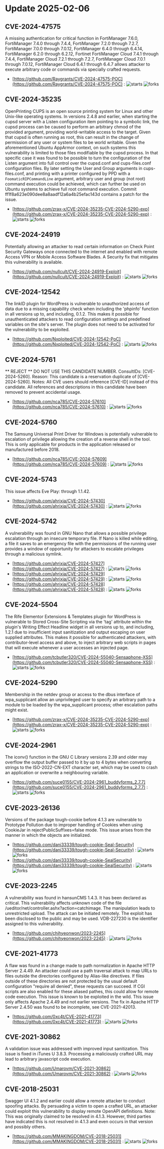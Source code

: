 # Update 2025-02-06
## CVE-2024-47575
 A missing authentication for critical function in FortiManager 7.6.0, FortiManager 7.4.0 through 7.4.4, FortiManager 7.2.0 through 7.2.7, FortiManager 7.0.0 through 7.0.12, FortiManager 6.4.0 through 6.4.14, FortiManager 6.2.0 through 6.2.12, Fortinet FortiManager Cloud 7.4.1 through 7.4.4, FortiManager Cloud 7.2.1 through 7.2.7, FortiManager Cloud 7.0.1 through 7.0.12, FortiManager Cloud 6.4.1 through 6.4.7 allows attacker to execute arbitrary code or commands via specially crafted requests.

- [https://github.com/Raygrants/CVE-2024-47575-POC](https://github.com/Raygrants/CVE-2024-47575-POC) :  ![starts](https://img.shields.io/github/stars/Raygrants/CVE-2024-47575-POC.svg) ![forks](https://img.shields.io/github/forks/Raygrants/CVE-2024-47575-POC.svg)


## CVE-2024-35235
 OpenPrinting CUPS is an open source printing system for Linux and other Unix-like operating systems. In versions 2.4.8 and earlier, when starting the cupsd server with a Listen configuration item pointing to a symbolic link, the cupsd process can be caused to perform an arbitrary chmod of the provided argument, providing world-writable access to the target. Given that cupsd is often running as root, this can result in the change of permission of any user or system files to be world writable. Given the aforementioned Ubuntu AppArmor context, on such systems this vulnerability is limited to those files modifiable by the cupsd process. In that specific case it was found to be possible to turn the configuration of the Listen argument into full control over the cupsd.conf and cups-files.conf configuration files. By later setting the User and Group arguments in cups-files.conf, and printing with a printer configured by PPD with a `FoomaticRIPCommandLine` argument, arbitrary user and group (not root) command execution could be achieved, which can further be used on Ubuntu systems to achieve full root command execution. Commit ff1f8a623e090dee8a8aadf12a6a4b25efac143d contains a patch for the issue.

- [https://github.com/zrax-x/CVE-2024-35235-CVE-2024-5290-exp](https://github.com/zrax-x/CVE-2024-35235-CVE-2024-5290-exp) :  ![starts](https://img.shields.io/github/stars/zrax-x/CVE-2024-35235-CVE-2024-5290-exp.svg) ![forks](https://img.shields.io/github/forks/zrax-x/CVE-2024-35235-CVE-2024-5290-exp.svg)


## CVE-2024-24919
 Potentially allowing an attacker to read certain information on Check Point Security Gateways once connected to the internet and enabled with remote Access VPN or Mobile Access Software Blades. A Security fix that mitigates this vulnerability is available.

- [https://github.com/nullcult/CVE-2024-24919-Exploit](https://github.com/nullcult/CVE-2024-24919-Exploit) :  ![starts](https://img.shields.io/github/stars/nullcult/CVE-2024-24919-Exploit.svg) ![forks](https://img.shields.io/github/forks/nullcult/CVE-2024-24919-Exploit.svg)


## CVE-2024-12542
 The linkID plugin for WordPress is vulnerable to unauthorized access of data due to a missing capability check when including the 'phpinfo' function in all versions up to, and including, 0.1.2. This makes it possible for unauthenticated attackers to read configuration settings and predefined variables on the site's server. The plugin does not need to be activated for the vulnerability to be exploited.

- [https://github.com/Nxploited/CVE-2024-12542-PoC](https://github.com/Nxploited/CVE-2024-12542-PoC) :  ![starts](https://img.shields.io/github/stars/Nxploited/CVE-2024-12542-PoC.svg) ![forks](https://img.shields.io/github/forks/Nxploited/CVE-2024-12542-PoC.svg)


## CVE-2024-5761
 ** REJECT ** DO NOT USE THIS CANDIDATE NUMBER. ConsultIDs: [CVE-2024-5260]. Reason: This candidate is a reservation duplicate of [CVE-2024-5260]. Notes: All CVE users should reference [CVE-ID] instead of this candidate. All references and descriptions in this candidate have been removed to prevent accidental usage.

- [https://github.com/nca785/CVE-2024-57610](https://github.com/nca785/CVE-2024-57610) :  ![starts](https://img.shields.io/github/stars/nca785/CVE-2024-57610.svg) ![forks](https://img.shields.io/github/forks/nca785/CVE-2024-57610.svg)


## CVE-2024-5760
 The Samsung Universal Print Driver for Windows is potentially vulnerable to escalation of privilege allowing the creation of a reverse shell in the tool. This is only applicable for products in the application released or manufactured before 2018.

- [https://github.com/nca785/CVE-2024-57609](https://github.com/nca785/CVE-2024-57609) :  ![starts](https://img.shields.io/github/stars/nca785/CVE-2024-57609.svg) ![forks](https://img.shields.io/github/forks/nca785/CVE-2024-57609.svg)


## CVE-2024-5743
This issue affects Eve Play: through 1.1.42.

- [https://github.com/ahrixia/CVE-2024-57430](https://github.com/ahrixia/CVE-2024-57430) :  ![starts](https://img.shields.io/github/stars/ahrixia/CVE-2024-57430.svg) ![forks](https://img.shields.io/github/forks/ahrixia/CVE-2024-57430.svg)


## CVE-2024-5742
 A vulnerability was found in GNU Nano that allows a possible privilege escalation through an insecure temporary file. If Nano is killed while editing, a file it saves to an emergency file with the permissions of the running user provides a window of opportunity for attackers to escalate privileges through a malicious symlink.

- [https://github.com/ahrixia/CVE-2024-57427](https://github.com/ahrixia/CVE-2024-57427) :  ![starts](https://img.shields.io/github/stars/ahrixia/CVE-2024-57427.svg) ![forks](https://img.shields.io/github/forks/ahrixia/CVE-2024-57427.svg)
- [https://github.com/ahrixia/CVE-2024-57429](https://github.com/ahrixia/CVE-2024-57429) :  ![starts](https://img.shields.io/github/stars/ahrixia/CVE-2024-57429.svg) ![forks](https://img.shields.io/github/forks/ahrixia/CVE-2024-57429.svg)
- [https://github.com/ahrixia/CVE-2024-57428](https://github.com/ahrixia/CVE-2024-57428) :  ![starts](https://img.shields.io/github/stars/ahrixia/CVE-2024-57428.svg) ![forks](https://img.shields.io/github/forks/ahrixia/CVE-2024-57428.svg)


## CVE-2024-5504
 The Rife Elementor Extensions & Templates plugin for WordPress is vulnerable to Stored Cross-Site Scripting via the 'tag' attribute within the plugin's Writing Effect Headline widget in all versions up to, and including, 1.2.1 due to insufficient input sanitization and output escaping on user supplied attributes. This makes it possible for authenticated attackers, with contributor-level access and above, to inject arbitrary web scripts in pages that will execute whenever a user accesses an injected page.

- [https://github.com/tcbutler320/CVE-2024-55040-Sensaphone-XSS](https://github.com/tcbutler320/CVE-2024-55040-Sensaphone-XSS) :  ![starts](https://img.shields.io/github/stars/tcbutler320/CVE-2024-55040-Sensaphone-XSS.svg) ![forks](https://img.shields.io/github/forks/tcbutler320/CVE-2024-55040-Sensaphone-XSS.svg)


## CVE-2024-5290
Membership in the netdev group or access to the dbus interface of wpa_supplicant allow an unprivileged user to specify an arbitrary path to a module to be loaded by the wpa_supplicant process; other escalation paths might exist.

- [https://github.com/zrax-x/CVE-2024-35235-CVE-2024-5290-exp](https://github.com/zrax-x/CVE-2024-35235-CVE-2024-5290-exp) :  ![starts](https://img.shields.io/github/stars/zrax-x/CVE-2024-35235-CVE-2024-5290-exp.svg) ![forks](https://img.shields.io/github/forks/zrax-x/CVE-2024-35235-CVE-2024-5290-exp.svg)


## CVE-2024-2961
 The iconv() function in the GNU C Library versions 2.39 and older may overflow the output buffer passed to it by up to 4 bytes when converting strings to the ISO-2022-CN-EXT character set, which may be used to crash an application or overwrite a neighbouring variable.

- [https://github.com/suce0155/CVE-2024-2961_buddyforms_2.7.7](https://github.com/suce0155/CVE-2024-2961_buddyforms_2.7.7) :  ![starts](https://img.shields.io/github/stars/suce0155/CVE-2024-2961_buddyforms_2.7.7.svg) ![forks](https://img.shields.io/github/forks/suce0155/CVE-2024-2961_buddyforms_2.7.7.svg)


## CVE-2023-26136
 Versions of the package tough-cookie before 4.1.3 are vulnerable to Prototype Pollution due to improper handling of Cookies when using CookieJar in rejectPublicSuffixes=false mode. This issue arises from the manner in which the objects are initialized.

- [https://github.com/dani33339/tough-cookie-Seal-Security](https://github.com/dani33339/tough-cookie-Seal-Security) :  ![starts](https://img.shields.io/github/stars/dani33339/tough-cookie-Seal-Security.svg) ![forks](https://img.shields.io/github/forks/dani33339/tough-cookie-Seal-Security.svg)
- [https://github.com/dani33339/tough-cookie-SealSecurity](https://github.com/dani33339/tough-cookie-SealSecurity) :  ![starts](https://img.shields.io/github/stars/dani33339/tough-cookie-SealSecurity.svg) ![forks](https://img.shields.io/github/forks/dani33339/tough-cookie-SealSecurity.svg)


## CVE-2023-2245
 A vulnerability was found in hansunCMS 1.4.3. It has been declared as critical. This vulnerability affects unknown code of the file /ueditor/net/controller.ashx?action=catchimage. The manipulation leads to unrestricted upload. The attack can be initiated remotely. The exploit has been disclosed to the public and may be used. VDB-227230 is the identifier assigned to this vulnerability.

- [https://github.com/chihyeonwon/2023-2245](https://github.com/chihyeonwon/2023-2245) :  ![starts](https://img.shields.io/github/stars/chihyeonwon/2023-2245.svg) ![forks](https://img.shields.io/github/forks/chihyeonwon/2023-2245.svg)


## CVE-2021-41773
 A flaw was found in a change made to path normalization in Apache HTTP Server 2.4.49. An attacker could use a path traversal attack to map URLs to files outside the directories configured by Alias-like directives. If files outside of these directories are not protected by the usual default configuration "require all denied", these requests can succeed. If CGI scripts are also enabled for these aliased pathes, this could allow for remote code execution. This issue is known to be exploited in the wild. This issue only affects Apache 2.4.49 and not earlier versions. The fix in Apache HTTP Server 2.4.50 was found to be incomplete, see CVE-2021-42013.

- [https://github.com/0xc4t/CVE-2021-41773](https://github.com/0xc4t/CVE-2021-41773) :  ![starts](https://img.shields.io/github/stars/0xc4t/CVE-2021-41773.svg) ![forks](https://img.shields.io/github/forks/0xc4t/CVE-2021-41773.svg)


## CVE-2021-30862
 A validation issue was addressed with improved input sanitization. This issue is fixed in iTunes U 3.8.3. Processing a maliciously crafted URL may lead to arbitrary javascript code execution.

- [https://github.com/Umarovm/CVE-2021-30862](https://github.com/Umarovm/CVE-2021-30862) :  ![starts](https://img.shields.io/github/stars/Umarovm/CVE-2021-30862.svg) ![forks](https://img.shields.io/github/forks/Umarovm/CVE-2021-30862.svg)


## CVE-2018-25031
 Swagger UI 4.1.2 and earlier could allow a remote attacker to conduct spoofing attacks. By persuading a victim to open a crafted URL, an attacker could exploit this vulnerability to display remote OpenAPI definitions. Note: This was originally claimed to be resolved in 4.1.3. However, third parties have indicated this is not resolved in 4.1.3 and even occurs in that version and possibly others.

- [https://github.com/MMAKINGDOM/CVE-2018-25031](https://github.com/MMAKINGDOM/CVE-2018-25031) :  ![starts](https://img.shields.io/github/stars/MMAKINGDOM/CVE-2018-25031.svg) ![forks](https://img.shields.io/github/forks/MMAKINGDOM/CVE-2018-25031.svg)

